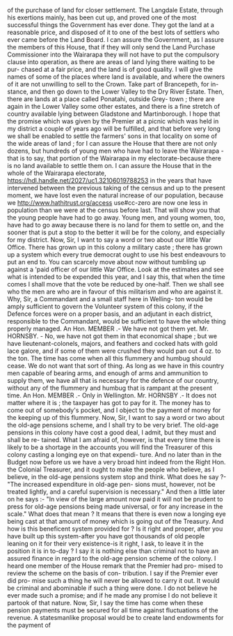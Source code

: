 of the purchase of land for closer settlement. The Langdale Estate, through his exertions mainly, has been cut up, and proved one of the most successful things the Government has ever done. They got the land at a reasonable price, and disposed of it to one of the best lots of settlers who ever came before the Land Board. I can assure the Government, as I assure the members of this House, that if they will only send the Land Purchase Commissioner into the Wairarapa they will not have to put the compulsory clause into operation, as there are areas of land lying there waiting to be pur- chased at a fair price, and the land is of good quality. I will give the names of some of the places where land is available, and where the owners of it are not unwilling to sell to the Crown. Take part of Brancepeth, for in- stance, and then go down to the Lower Valley to the Dry River Estate. Then, there are lands at a place called Ponatahi, outside Grey- town ; there are again in the Lower Valley some other estates, and there is a fine stretch of country available lying between Gladstone and Martinborough. I hope that the promise which was given by the Premier at a picnic which was held in my district a couple of years ago will be fulfilled, and that before very long we shall be enabled to settle the farmers' sons in that locality on some of the wide areas of land ; for I can assure the House that there are not only dozens, but hundreds of young men who have had to leave the Wairarapa -that is to say, that portion of the Wairarapa in my electorate-because there is no land available to settle them on. I can assure the House that in the whole of the Wairarapa electorate, https://hdl.handle.net/2027/uc1.32106019788253 in the years that have intervened between the previous taking of the census and up to the present moment, we have lost even the natural increase of our population, because we http://www.hathitrust.org/access use#cc-zero are now one less in population than we were at the census before last. That will show you that the young people have had to go away. Young men, and young women, too, have had to go away because there is no land for them to settle on, and the sooner that is put a stop to the better it will be for the colony, and especially for my district. Now, Sir, I want to say a word or two about our little War Office. There has grown up in this colony a military caste ; there has grown up a system which every true democrat ought to use his best endeavours to put an end to. You can scarcely move about now without tumbling up against a 'paid officer of our little War Office. Look at the estimates and see what is intended to be expended this year, and I say this, that when the time comes I shall move that the vote be reduced by one-half. Then we shall see who the men are who are in favour of this militarism and who are against it. Why, Sir, a Commandant and a small staff here in Welling- ton would be amply sufficient to govern the Volunteer system of this colony, if the Defence forces were on a proper basis, and an adjutant in each district, responsible to the Commandant, would be sufficient to have the whole thing properly managed. An Hon. MEMBER .- We have not got them yet. Mr. HORNSBY. - No, we have not got them in that economical shape ; but we have lieutenant-colonels, majors, and feathers and cocked hats with gold lace galore, and if some of them were crushed they would pan out 4 oz. to the ton. The time has come when all this flummery and humbug should cease. We do not want that sort of thing. As long as we have in this country men capable of bearing arms, and enough of arms and ammunition to supply them, we have all that is necessary for the defence of our country, without any of the flummery and humbug that is rampant at the present time. An Hon. MEMBER .- Only in Wellington. Mr. HORNSBY .- It does not matter where it is ; the taxpayer has got to pay for it. The money has to come out of somebody's pocket, and I object to the payment of money for the keeping up of this flummery. Now, Sir, I want to say a word or two about the old-age pensions scheme, and I shall try to be very brief. The old-age pensions in this colony have cost a good deal, I admit, but they must and shall be re- tained. What I am afraid of, however, is that every time there is likely to be a shortage in the accounts you will find the Treasurer of this colony casting a longing eye on that expendi- ture. And no later than in the Budget now before us we have a very broad hint indeed from the Right Hon. the Colonial Treasurer, and it ought to make the people who believe, as I believe, in the old-age pensions system stop and think. What does he say ?- "The increased expenditure in old-age pen- sions must, however, not be treated lightly, and a careful supervision is necessary." And then a little later on he says :- "In view of the large amount now paid it will not be prudent to press for old-age pensions being made universal, or for any increase in the scale." What does that mean ? It means that there is even now a longing eye being cast at that amount of money which is going out of the Treasury. And how is this beneficent system provided for ? Is it right and proper, after you have built up this system-after you have got thousands of old people leaning on it for their very existence-is it right, I ask, to leave it in the position it is in to-day ? I say it is nothing else than criminal not to have an assured finance in regard to the old-age pension scheme of the colony. I heard one member of the House remark that the Premier had pro- mised to review the scheme on the basis of con- tribution. I say if the Premier ever did pro- mise such a thing he will never be allowed to carry it out. It would be criminal and abominable if such a thing were done. I do not believe he ever made such a promise; and if he made any promise I do not believe it partook of that nature. Now, Sir, I say the time has come when these pension payments must be secured for all time against fluctuations of the revenue. A statesmanlike proposal would be to create land endowments for the payment of 